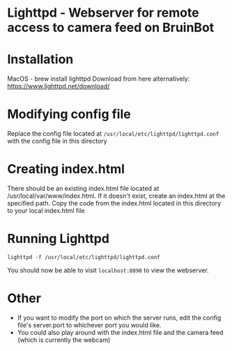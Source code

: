 # Lighttpd - Webserver for remote access to camera feed on BruinBot

# Installation

MacOS - brew install lighttpd 
Download from here alternatively: https://www.lighttpd.net/download/

# Modifying config file

Replace the config file located at `/usr/local/etc/lighttpd/lighttpd.conf` with the config file in this directory

# Creating index.html

There should be an existing index.html file located at /usr/local/var/www/index.html. If it doesn't exist, create an index.html at the specified path. Copy the code from the index.html located in this directory to your local index.html file

# Running Lighttpd

```
lighttpd -f /usr/local/etc/lighttpd/lighttpd.conf
```

You should now be able to visit `localhost:8090` to view the webserver.

# Other

- If you want to modify the port on which the server runs, edit the config file's server.port to whichever port you would like.
- You could also play around with the index.html file and the camera feed (which is currently the webcam)
